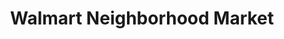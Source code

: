 ---
title: "Walmart Neighborhood Market"
url: /fruit-cove/walmart-neighborhood-market/
shop: supermarket
---